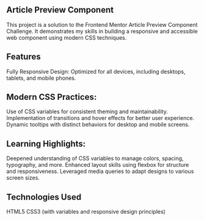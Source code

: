 ## Article Preview Component

This project is a solution to the Frontend Mentor Article Preview Component Challenge. It demonstrates my skills in building a responsive and accessible web component using modern CSS techniques.

## Features

Fully Responsive Design: Optimized for all devices, including desktops, tablets, and mobile phones.

## Modern CSS Practices:
Use of CSS variables for consistent theming and maintainability.
Implementation of transitions and hover effects for better user experience.
Dynamic tooltips with distinct behaviors for desktop and mobile screens.

## Learning Highlights:
Deepened understanding of CSS variables to manage colors, spacing, typography, and more.
Enhanced layout skills using flexbox for structure and responsiveness.
Leveraged media queries to adapt designs to various screen sizes.

## Technologies Used

HTML5
CSS3 (with variables and responsive design principles)